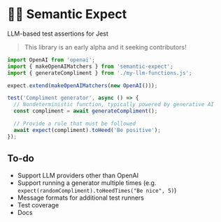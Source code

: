 # 🔡🤞 Semantic Expect

LLM-based test assertions for Jest

> This library is an early alpha and it seeking contributors!

```ts
import OpenAI from 'openai';
import { makeOpenAIMatchers } from 'semantic-expect';
import { generateCompliment } from './my-llm-functions.js';

expect.extend(makeOpenAIMatchers(new OpenAI()));

test('Compliment generator', async () => {
  // Nondeterministic function, typically powered by generative AI
  const compliment = await generateCompliment();

  // Provide a rule that must be followed
  await expect(compliment).toHeed('Be positive');
});
```

## To-do

- Support LLM providers other than OpenAI
- Support running a generator multiple times (e.g.
  `expect(randomCompliment).toHeedTimes("Be nice", 5)`)
- Message formats for additional test runners
- Test coverage
- Docs
